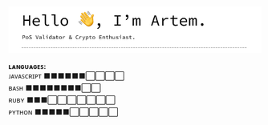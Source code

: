 ![header](https://raw.githubusercontent.com/nodeLogs/nodeLogs/main/header.png)

**ʟᴀɴɢᴜᴀɢᴇꜱ:**  
ᴊᴀᴠᴀꜱᴄʀɪᴘᴛ  ⬛⬛⬛⬛⬛⬛⬜⬜⬜⬜  
ʙᴀꜱʜ        ⬛⬛⬛⬛⬛⬛⬛⬛⬜⬜  
ʀᴜʙʏ        ⬛⬛⬛⬜⬜⬜⬜⬜⬜⬜  
ᴘʏᴛʜᴏɴ      ⬛⬛⬛⬛⬛⬜⬜⬜⬜⬜  
